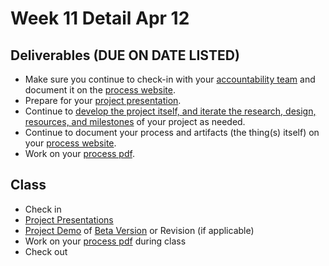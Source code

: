 # Week 11 Detail Apr 12

## Deliverables \(DUE ON DATE LISTED\)

* Make sure you continue to check-in with your [accountability team](../assignments/accountability_partner.md) and document it on the [process website](../website.md).
* Prepare for your [project presentation](../critiques-demos-presentations-and-exhibition/project-presentation.md).
* Continue to [develop the project itself, and iterate the research, design, resources, and milestones](../project_plan/) of your project as needed.
* Continue to document your process and artifacts \(the thing\(s\) itself\) on your [process website](../website.md).
* Work on your [process pdf](../end_of_semester_deliverables/pdf_or_book.md).

## Class

* Check in
* [Project Presentations](../critiques-demos-presentations-and-exhibition/project-presentation.md)
* [Project Demo](../critiques-demos-presentations-and-exhibition/project_demo.md) of [Beta Version](../project_plan/project_versions.md) or Revision \(if applicable\)
* Work on your [process pdf](../end_of_semester_deliverables/pdf_or_book.md) during class
* Check out

